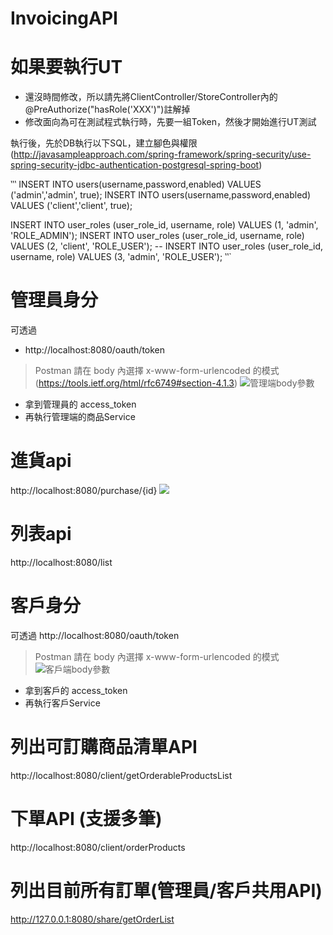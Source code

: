 # InvoicingAPI

# 如果要執行UT
- 還沒時間修改，所以請先將ClientController/StoreController內的@PreAuthorize("hasRole('XXX')")註解掉
- 修改面向為可在測試程式執行時，先要一組Token，然後才開始進行UT測試

執行後，先於DB執行以下SQL，建立腳色與權限
(http://javasampleapproach.com/spring-framework/spring-security/use-spring-security-jdbc-authentication-postgresql-spring-boot)

‵‵‵
INSERT INTO users(username,password,enabled) VALUES ('admin','admin', true);
INSERT INTO users(username,password,enabled) VALUES ('client','client', true);

INSERT INTO user_roles (user_role_id, username, role) VALUES (1, 'admin', 'ROLE_ADMIN');
INSERT INTO user_roles (user_role_id, username, role) VALUES (2, 'client', 'ROLE_USER');
-- INSERT INTO user_roles (user_role_id, username, role) VALUES (3, 'admin', 'ROLE_USER');
‵‵`

# 管理員身分
可透過
- http://localhost:8080/oauth/token
> Postman 請在 body 內選擇 x-www-form-urlencoded 的模式 (https://tools.ietf.org/html/rfc6749#section-4.1.3)
![管理端body參數](https://i.imgur.com/ubGbgde.jpg)
- 拿到管理員的 access_token
- 再執行管理端的商品Service

# 進貨api
http://localhost:8080/purchase/{id}
![](https://i.imgur.com/9SJPxiJ.jpg)

# 列表api
http://localhost:8080/list

# 客戶身分
可透過
http://localhost:8080/oauth/token
> Postman 請在 body 內選擇 x-www-form-urlencoded 的模式
![客戶端body參數](https://i.imgur.com/HI3p4vP.jpg)
- 拿到客戶的 access_token
- 再執行客戶Service

# 列出可訂購商品清單API
http://localhost:8080/client/getOrderableProductsList

# 下單API (支援多筆)
http://localhost:8080/client/orderProducts

# 列出目前所有訂單(管理員/客戶共用API)
http://127.0.0.1:8080/share/getOrderList
